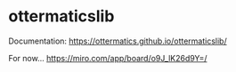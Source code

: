 # ottermaticslib

Documentation:
https://ottermatics.github.io/ottermaticslib/

For now...
https://miro.com/app/board/o9J_lK26d9Y=/
